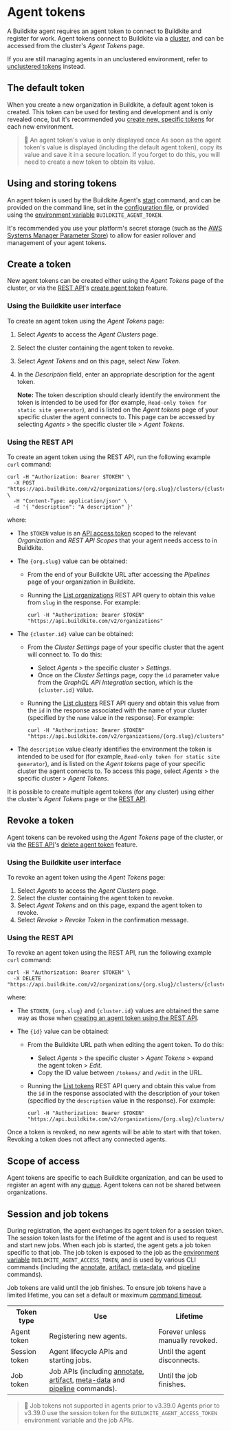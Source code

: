 # Agent tokens

A Buildkite agent requires an agent token to connect to Buildkite and register for work. Agent tokens connect to Buildkite via a [cluster](/docs/clusters/overview), and can be accessed from the cluster's _Agent Tokens_ page.

If you are still managing agents in an unclustered environment, refer to [unclustered tokens](/docs/agent/v3/unclustered-tokens) instead.

## The default token

<!-- Is this section still valid? Should this instead be called the 'initial agent token', and in which cluster is this located? -->

When you create a new organization in Buildkite, a default agent token is created. This token can be used for testing and development and is only revealed once, but it's recommended you [create new, specific tokens](#create-a-token) for each new environment.

>📘 An agent token's value is only displayed once
> As soon as the agent token's value is displayed (including the default agent token), copy its value and save it in a secure location.
> If you forget to do this, you will need to create a new token to obtain its value.

## Using and storing tokens

An agent token is used by the Buildkite Agent's [start](/docs/agent/v3/cli-start#starting-an-agent) command, and can be provided on the command line, set in the [configuration file](/docs/agent/v3/configuration), or provided using the [environment variable](/docs/pipelines/environment-variables) `BUILDKITE_AGENT_TOKEN`.

It's recommended you use your platform's secret storage (such as the [AWS Systems Manager Parameter Store](https://docs.aws.amazon.com/systems-manager/latest/userguide/systems-manager-paramstore.html)) to allow for easier rollover and management of your agent tokens.

## Create a token

New agent tokens can be created either using the _Agent Tokens_ page of the cluster, or via the [REST API](/docs/apis/rest-api)'s [create agent token](/docs/apis/rest-api/clusters#agent-tokens-create-a-token) feature.

### Using the Buildkite user interface

To create an agent token using the _Agent Tokens_ page:

1. Select _Agents_ to access the _Agent Clusters_ page.
1. Select the cluster containing the agent token to revoke.
1. Select _Agent Tokens_ and on this page, select _New Token_.
1. In the _Description_ field, enter an appropriate description for the agent token.

    **Note:** The token description should clearly identify the environment the token is intended to be used for (for example, `Read-only token for static site generator`), and is listed on the _Agent tokens_ page of your specific cluster the agent connects to. This page can be accessed by selecting _Agents_ > the specific cluster tile > _Agent Tokens_.

### Using the REST API

To create an agent token using the REST API, run the following example `curl` command:

```curl
curl -H "Authorization: Bearer $TOKEN" \
  -X POST "https://api.buildkite.com/v2/organizations/{org.slug}/clusters/{cluster.id}/tokens" \
  -H "Content-Type: application/json" \
  -d '{ "description": "A description" }'
```

where:

- The `$TOKEN` value is an [API access token](https://buildkite.com/user/api-access-tokens) scoped to the relevant _Organization_ and _REST API Scopes_ that your agent needs access to in Buildkite.

- The `{org.slug}` value can be obtained:

    * From the end of your Buildkite URL after accessing the _Pipelines_ page of your organization in Buildkite.

    * Running the [List organizations](/docs/apis/rest-api/organizations#list-organizations) REST API query to obtain this value from `slug` in the response. For example:

        ```curl
        curl -H "Authorization: Bearer $TOKEN" "https://api.buildkite.com/v2/organizations"
        ```

- The `{cluster.id}` value can be obtained:

    * From the _Cluster Settings_ page of your specific cluster that the agent will connect to. To do this:

        * Select _Agents_ > the specific cluster > _Settings_.
        * Once on the _Cluster Settings_ page, copy the `id` parameter value from the _GraphQL API Integration_ section, which is the `{cluster.id}` value.

    * Running the [List clusters](/docs/apis/rest-api/clusters#clusters-list-clusters) REST API query and obtain this value from the `id` in the response associated with the name of your cluster (specified by the `name` value in the response). For example:

        ```curl
        curl -H "Authorization: Bearer $TOKEN" "https://api.buildkite.com/v2/organizations/{org.slug}/clusters"
        ```

<!--alex ignore clearly-->

- The `description` value clearly identifies the environment the token is intended to be used for (for example, `Read-only token for static site generator`), and is listed on the _Agent tokens_ page of your specific cluster the agent connects to. To access this page, select _Agents_ > the specific cluster > _Agent Tokens_.

It is possible to create multiple agent tokens (for any cluster) using either the cluster's _Agent Tokens_ page or the [REST API](/docs/apis/rest-api/clusters#agent-tokens-create-a-token).

## Revoke a token

Agent tokens can be revoked using the _Agent Tokens_ page of the cluster, or via the [REST API](/docs/apis/rest-api)'s [delete agent token](/docs/apis/rest-api/clusters#agent-tokens-delete-a-token) feature.

### Using the Buildkite user interface

To revoke an agent token using the _Agent Tokens_ page:

1. Select _Agents_ to access the _Agent Clusters_ page.
1. Select the cluster containing the agent token to revoke.
1. Select _Agent Tokens_ and on this page, expand the agent token to revoke.
1. Select _Revoke_ > _Revoke Token_ in the confirmation message.

### Using the REST API

To revoke an agent token using the REST API, run the following example `curl` command:

```curl
curl -H "Authorization: Bearer $TOKEN" \
  -X DELETE "https://api.buildkite.com/v2/organizations/{org.slug}/clusters/{cluster.id}/tokens/{id}"
```

where:

- The `$TOKEN`, `{org.slug}` and `{cluster.id}` values are obtained the same way as those when [creating an agent token using the REST API](#create-a-token-using-the-rest-api).

- The `{id}` value can be obtained:

    * From the Buildkite URL path when editing the agent token. To do this:

        * Select _Agents_ > the specific cluster > _Agent Tokens_ > expand the agent token > _Edit_.
        * Copy the ID value between `/tokens/` and `/edit` in the URL.

    * Running the [List tokens](/docs/apis/rest-api/clusters#agent-tokens-list-tokens) REST API query and obtain this value from the `id` in the response associated with the description of your token (specified by the `description` value in the response). For example:

        ```curl
        curl -H "Authorization: Bearer $TOKEN" "https://api.buildkite.com/v2/organizations/{org.slug}/clusters/{cluster.id}/tokens"
        ```

Once a token is revoked, no new agents will be able to start with that token. Revoking a token does not affect any connected agents.

## Scope of access

Agent tokens are specific to each Buildkite organization, and can be used to register an agent with any [queue](/docs/agent/v3/queues). Agent tokens can not be shared between organizations.

## Session and job tokens

During registration, the agent exchanges its agent token for a session token. The session token lasts for the lifetime of the agent and is used to request and start new jobs. When each job is started, the agent gets a job token specific to that job. The job token is exposed to the job as the [environment variable](/docs/pipelines/environment-variables) `BUILDKITE_AGENT_ACCESS_TOKEN`, and is used by various CLI commands (including the [annotate](/docs/agent/v3/cli-annotate), [artifact](/docs/agent/v3/cli-artifact), [meta-data](/docs/agent/v3/cli-meta-data), and [pipeline](/docs/agent/v3/cli-pipeline) commands).

Job tokens are valid until the job finishes. To ensure job tokens have a limited lifetime, you can set a default or maximum [command timeout](/docs/pipelines/build-timeouts#command-timeouts).

<table>
  <tr>
    <th>Token type</th>
    <th>Use</th>
    <th>Lifetime</th>
  </tr>
  <tr>
    <td>Agent token</td>
    <td>Registering new agents.</td>
    <td>Forever unless manually revoked.</td>
  </tr>
  <tr>
    <td>Session token</td>
    <td>Agent lifecycle APIs and starting jobs.</td>
    <td>Until the agent disconnects.</td>
  </tr>
  <tr>
    <td>Job token</td>
    <td>Job APIs (including <a href="/docs/agent/v3/cli-annotate">annotate</a>,  <a href="/docs/agent/v3/cli-artifact">artifact</a>,  <a href="/docs/agent/v3/cli-meta-data">meta-data</a> and  <a href="/docs/agent/v3/cli-pipeline">pipeline</a> commands).</td>
    <td>Until the job finishes.</td>
  </tr>
</table>

>📘 Job tokens not supported in agents prior to v3.39.0
> Agents prior to v3.39.0 use the session token for the `BUILDKITE_AGENT_ACCESS_TOKEN` environment variable and the job APIs.
